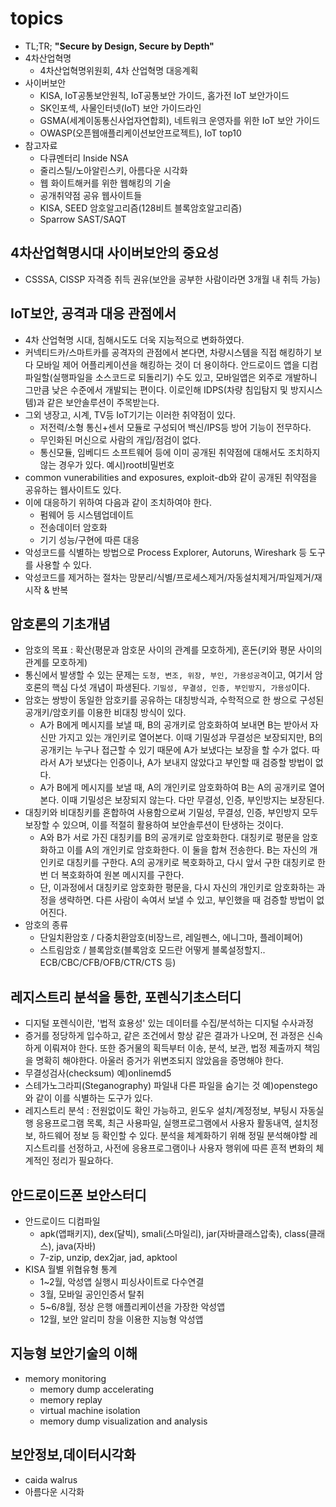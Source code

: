 # topics
- TL;TR; **"Secure by Design, Secure by Depth"**
- 4차산업혁명
  - 4차산업혁명위원회, 4차 산업혁명 대응계획
- 사이버보안
  - KISA, IoT공통보안원칙, IoT공통보안 가이드, 홈가전 IoT 보안가이드
  - SK인포섹, 사물인터넷(IoT) 보안 가이드라인
  - GSMA(세계이동통신사업자연합회), 네트워크 운영자를 위한 IoT 보안 가이드
  - OWASP(오픈웹애플리케이션보안프로젝트), IoT top10
- 참고자료
  - 다큐멘터리 Inside NSA
  - 줄리스틸/노아알린스키, 아름다운 시각화
  - 웹 화이트해커를 위한 웹해킹의 기술
  - 공개취약점 공유 웹사이트들
  - KISA, SEED 암호알고리즘(128비트 블록암호알고리즘)
  - Sparrow SAST/SAQT

## 4차산업혁명시대 사이버보안의 중요성
- CSSSA, CISSP 자격증 취득 권유(보안을 공부한 사람이라면 3개월 내 취득 가능)

## IoT보안, 공격과 대응 관점에서
- 4차 산업혁명 시대, 침해시도도 더욱 지능적으로 변화하였다.
- 커넥티드카/스마트카를 공격자의 관점에서 본다면, 차량시스템을 직접 해킹하기 보다 모바일 제어 어플리케이션을 해킹하는 것이 더 용이하다. 안드로이드 앱을 디컴파일할(실행파일을 소스코드로 되돌리기) 수도 있고, 모바일앱은 외주로 개발하니 그만큼 낮은 수준에서 개발되는 편이다. 이로인해 IDPS(차량 침입탐지 및 방지시스템)과 같은 보안솔루션이 주목받는다.
- 그외 냉장고, 시계, TV등 IoT기기는 이러한 취약점이 있다.
  - 저전력/소형 통신+센서 모듈로 구성되어 백신/IPS등 방어 기능이 전무하다.
  - 무인화된 머신으로 사람의 개입/점검이 없다.
  - 통신모듈, 임베디드 소프트웨어 등에 이미 공개된 취약점에 대해서도 조치하지 않는 경우가 있다. 예시)root비밀번호
- common vunerabilities and exposures, exploit-db와 같이 공개된 취약점을 공유하는 웹사이트도 있다.
- 이에 대응하기 위하여 다음과 같이 조치하여야 한다.
  - 펌웨어 등 시스템업데이트
  - 전송데이터 암호화
  - 기기 성능/구현에 따른 대응
- 악성코드를 식별하는 방법으로 Process Explorer, Autoruns, Wireshark 등 도구를 사용할 수 있다.
- 악성코드를 제거하는 절차는 망분리/식별/프로세스제거/자동설치제거/파일제거/재시작 & 반복

## 암호론의 기초개념
- 암호의 목표 : 확산(평문과 암호문 사이의 관계를 모호하게), 혼돈(키와 평문 사이의 관계를 모호하게)
- 통신에서 발생할 수 있는 문제는 `도청, 변조, 위장, 부인, 가용성공격`이고, 여기서 암호론의 핵심 다섯 개념이 파생된다. `기밀성, 무결성, 인증, 부인방지, 가용성`이다.
- 암호는 쌍방이 동일한 암호키를 공유하는 대칭방식과, 수학적으로 한 쌍으로 구성된 공개키/암호키를 이용한 비대칭 방식이 있다.
  - A가 B에게 메시지를 보낼 때, B의 공개키로 암호화하여 보내면 B는 받아서 자신만 가지고 있는 개인키로 열어본다. 이때 기밀성과 무결성은 보장되지만, B의 공개키는 누구나 접근할 수 있기 때문에 A가 보냈다는 보장을 할 수가 없다. 따라서 A가 보냈다는 인증이나, A가 보내지 않았다고 부인할 때 검증할 방법이 없다.
  - A가 B에게 메시지를 보낼 때, A의 개인키로 암호화하여 B는 A의 공개키로 열어본다. 이때 기밀성은 보장되지 않는다. 다만 무결성, 인증, 부인방지는 보장된다.
- 대칭키와 비대칭키를 혼합하여 사용함으로써 기밀성, 무결성, 인증, 부인방지 모두 보장할 수 있으며, 이를 적절히 활용하여 보안솔루션이 탄생하는 것이다.
  - A와 B가 서로 가진 대칭키를 B의 공개키로 암호화한다. 대칭키로 평문을 암호화하고 이를 A의 개인키로 암호화한다. 이 둘을 합쳐 전송한다. B는 자신의 개인키로 대칭키를 구한다. A의 공개키로 복호화하고, 다시 앞서 구한 대칭키로 한 번 더 복호화하여 원본 메시지를 구한다.
  - 단, 이과정에서 대칭키로 암호화한 평문을, 다시 자신의 개인키로 암호화하는 과정을 생략하면. 다른 사람이 속여서 보낼 수 있고, 부인했을 때 검증할 방법이 없어진다.
- 암호의 종류
  - 단일치환암호 / 다중치환암호(비장느르, 레일펜스, 에니그마, 플레이페어)
  - 스트림암호 / 블록암호(블록암호 모드란 어떻게 블록설정할지.. ECB/CBC/CFB/OFB/CTR/CTS 등)

## 레지스트리 분석을 통한, 포렌식기초스터디
- 디지털 포렌식이란, '법적 효용성' 있는 데이터를 수집/분석하는 디지털 수사과정
- 증거를 정당하게 입수하고, 같은 조건에서 항상 같은 결과가 나오며, 전 과정은 신속하게 이뤄져야 한다. 또한 증거물의 획득부터 이송, 분석, 보관, 법정 제출까지 책임을 명확히 해야한다. 아울러 증거가 위변조되지 않았음을 증명해야 한다.
- 무결성검사(checksum) 예)onlinemd5
- 스테가노그라피(Steganography) 파일내 다른 파일을 숨기는 것 예)openstego와 같이 이를 식별하는 도구가 있다.
- 레지스트리 분석 : 전원없이도 확인 가능하고, 윈도우 설치/계정정보, 부팅시 자동실행 응용프로그램 목록, 최근 사용파일, 실행프로그램에서 사용자 활동내역, 설치정보, 하드웨어 정보 등 확인할 수 있다. 분석을 체계화하기 위해 정밀 분석해야할 레지스트리를 선정하고, 사전에 응용프로그램이나 사용자 행위에 따른 흔적 변화의 체계적인 정리가 필요하다.

## 안드로이드폰 보안스터디
- 안드로이드 디컴파일
  - apk(앱패키지), dex(달빅), smali(스마일리), jar(자바클래스압축), class(클래스), java(자바)
  - 7-zip, unzip, dex2jar, jad, apktool
- KISA 월별 위협유형 통계
  - 1~2월, 악성앱 실행시 피싱사이트로 다수연결
  - 3월, 모바일 공인인증서 탈취
  - 5~6/8월, 정상 은행 애플리케이션을 가장한 악성앱
  - 12월, 보안 알리미 창을 이용한 지능형 악성앱

## 지능형 보안기술의 이해
- memory monitoring
  - memory dump accelerating
  - memory replay
  - virtual machine isolation
  - memory dump visualization and analysis
  
## 보안정보,데이터시각화
- caida walrus
- 아름다운 시각화